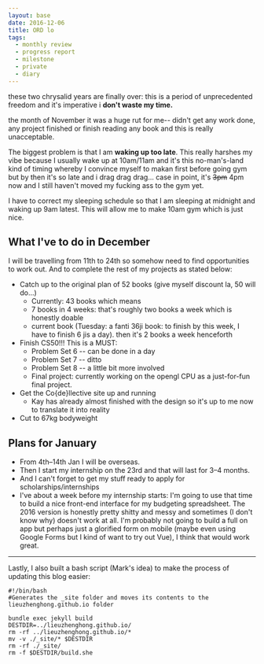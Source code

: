 ```yaml
---
layout: base
date: 2016-12-06
title: ORD lo
tags:
  - monthly review
  - progress report
  - milestone
  - private
  - diary
---
```


these two chrysalid years are finally over:
this is a period of unprecedented freedom and it's imperative i **don't waste my time.**

the month of November it was a huge rut for me-- didn't get any work done, any
project finished or finish reading any book and this is really unacceptable.

The biggest problem is that I am **waking up too late**. This really harshes my
vibe because I usually wake up at 10am/11am and it's this no-man's-land kind of
timing whereby I convince myself to makan first before going gym but by then
it's so late and i drag drag drag... case in point, it's ~~3pm~~ 4pm now and I still
haven't moved my fucking ass to the gym yet.

I have to correct my sleeping schedule so that I am sleeping at midnight and waking up 9am latest. This will allow me to make 10am gym which is just nice.

## What I've to do in December

I will be travelling from 11th to 24th so somehow need to find opportunities to work out.
And to complete the rest of my projects as stated below:

- Catch up to the original plan of 52 books (give myself discount la, 50 will do...)
    - Currently: 43 books which means
    - 7 books in 4 weeks: that's roughly two books a week which is
      honestly doable
    - current book (Tuesday: a fanti 36ji book: to finish by this week,
        I have to finish 6 jis a day). then it's 2 books a week henceforth
- Finish CS50!!! This is a MUST:
    - Problem Set 6 -- can be done in a day
    - Problem Set 7 -- ditto
    - Problem Set 8 -- a little bit more involved
    - Final project: currently working on the opengl CPU as a just-for-fun final project.
- Get the Co{de}llective site up and running
    - Kay has already almost finished with the design so it's up to me now to translate it into reality
- Cut to 67kg bodyweight


## Plans for January

- From 4th–14th Jan I will be overseas.
- Then I start my internship on the 23rd and that will last for 3–4 months.
- And I can't forget to get my stuff ready to apply for scholarships/internships
- I've about a week before my internship starts: I'm going to use that time to
  build a nice front-end interface for my budgeting spreadsheet. The 2016 version
  is honestly pretty shitty and messy and sometimes (I don't know why) doesn't work at all. I'm probably not going to build a full on app but perhaps just
  a glorified form on mobile (maybe even using Google Forms but I kind of want to try out Vue), I think that would work great. 

---

Lastly, I also built a bash script (Mark's idea) to make the process of 
updating this blog easier:

```
#!/bin/bash
#Generates the _site folder and moves its contents to the lieuzhenghong.github.io folder 

bundle exec jekyll build
DESTDIR=../lieuzhenghong.github.io/
rm -rf ../lieuzhenghong.github.io/*
mv -v ./_site/* $DESTDIR 
rm -rf ./_site/
rm -f $DESTDIR/build.she
```
